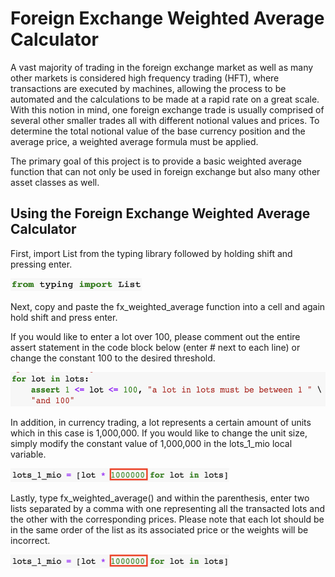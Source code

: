 # Foreign Exchange Weighted Average Calculator
A vast majority of trading in the foreign exchange market as well as many other markets is  considered high frequency trading (HFT), where transactions are executed by machines, allowing the process to be automated and the calculations to be made at a rapid rate on a great scale.  With this notion in mind, one foreign exchange trade is usually comprised of several other smaller trades all with different notional values and prices.  To determine the total notional value of the base currency position and the average price, a weighted average formula must be  applied.

The primary goal of this project is to provide a basic weighted average function that can not only be used in foreign exchange but also many other asset classes as well.


## Using the Foreign Exchange Weighted Average Calculator
First, import List from the typing library followed by holding shift and pressing enter.

<img src="images/Screen Shot 2019-11-11 at 12.43.27 PM.png" width="210" height="20">

Next, copy and paste the fx_weighted_average function into a cell and again hold shift and press enter.

If you would like to enter a lot over 100, please comment out the entire assert statement in the code block below (enter # next to each line) or change the constant 100 to the desired threshold.

<img src="images/Screen Shot 2019-11-11 at 12.44.52 PM.png" width="550" height="55">

In addition, in currency trading, a lot represents a certain amount of units which in this case is 1,000,000.  If you would like to change the unit size, simply modify the constant value of 1,000,000 in the lots_1_mio local variable.

<img src="images/Screen Shot 2019-11-11 at 12.45.09 PM.png" width="350" height="22">

Lastly, type fx_weighted_average() and within the parenthesis, enter two lists separated by a comma with one representing all the transacted lots and the other with the corresponding prices.  Please note that each lot should be in the same order of the list as its associated price or the weights will be incorrect.

<img src="images/Screen Shot 2019-11-11 at 12.45.09 PM.png" width="350" height="22">
